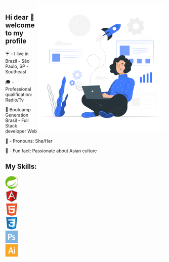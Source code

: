 <img align="right" width="400px" src="https://github.com/liviaguimaraes92/liviaguimaraes92/blob/main/Startup%20life-pana.png">

## Hi dear :space_invader: welcome to my profile                                                      

:umbrella: - I live in Brazil - São Paulo, SP - Southeast<p>
🎓 - Professional qualification: Radio/Tv<p> 
🚀 Bootcamp Generation Brasil - Full Stack developer Web<p>
🥀 - Pronouns: She/Her<p>
:sushi: - Fun fact: Passionate about Asian culture<p>


## My Skills:
  
<img src="https://raw.githubusercontent.com/devicons/devicon/master/icons/spring/spring-original.svg" width="40px;"> <br><img src="https://raw.githubusercontent.com/devicons/devicon/master/icons/angularjs/angularjs-original.svg" width="40px;"> <br><img src="https://raw.githubusercontent.com/devicons/devicon/master/icons/html5/html5-original.svg" width="40px;"> <br><img src="https://raw.githubusercontent.com/devicons/devicon/master/icons/css3/css3-original.svg" width="40px;"> <br><img src="https://raw.githubusercontent.com/devicons/devicon/master/icons/photoshop/photoshop-plain.svg" width="40px;"> <br><img src="https://raw.githubusercontent.com/devicons/devicon/master/icons/illustrator/illustrator-plain.svg" width="40px;"> 

